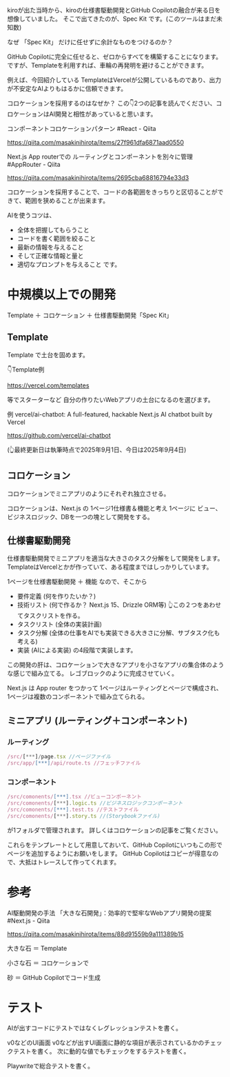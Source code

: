 <!--
title:   中規模以上のWebアプリ開発の考え方： Template ＋ コロケーション ＋ 仕様書駆動開発「Spec Kit」with GitHub Copilot
tags:    SpecKit,githubcopilot,template,コロケーション
id:      edd2fd67d39d6d321055
private: false
-->
kiroが出た当時から、kiroの仕様書駆動開発とGitHub Copilotの融合が来る日を想像していました。
そこで出てきたのが、Spec Kit です。(このツールはまだ未知数)

なぜ 「Spec Kit」 だけに任せずに余計なものをつけるのか？

GitHub Copilotに完全に任せると、ゼロからすべてを構築することになります。
ですが、Templateを利用すれば、車輪の再発明を避けることができます。

例えば、今回紹介している TemplateはVercelが公開しているものであり、出力が不安定なAIよりもはるかに信頼できます。



コロケーションを採用するのはなぜか？
この👇️2つの記事を読んでください、コロケーションはAI開発と相性があっていると思います。

コンポーネントコロケーションパターン #React - Qiita

https://qiita.com/masakinihirota/items/27f961dfa6871aad0550

Next.js App routerでの ルーティングとコンポーネントを別々に管理 #AppRouter - Qiita

https://qiita.com/masakinihirota/items/2695cba68816794e33d3

コロケーションを採用することで、コードの各範囲をきっちりと区切ることができて、範囲を狭めることが出来ます。

AIを使うコツは、
* 全体を把握してもらうこと
* コードを書く範囲を絞ること
* 最新の情報を与えること
* そして正確な情報と量と
* 適切なプロンプトを与えること
です。



# 中規模以上での開発

Template ＋ コロケーション ＋ 仕様書駆動開発「Spec Kit」

## Template

Template で土台を固めます。

👇️Template例

https://vercel.com/templates

等でスターターなど 自分の作りたいWebアプリの土台になるのを選びます。

例
vercel/ai-chatbot: A full-featured, hackable Next.js AI chatbot built by Vercel

https://github.com/vercel/ai-chatbot

(👆️最終更新日は執筆時点で2025年9月1日、今日は2025年9月4日)



## コロケーション

コロケーションでミニアプリのようにそれぞれ独立させる。

コロケーションは、Next.js の 1ページ1仕様書＆機能と考え 1ページに ビュー、ビジネスロジック、DBを一つの塊として開発をする。



## 仕様書駆動開発

仕様書駆動開発でミニアプリを適当な大きさのタスク分解をして開発をします。
TemplateはVercelとかが作っていて、ある程度まではしっかりしています。

1ページを仕様書駆動開発 ＋ 機能 なので、そこから
* 要件定義 (何を作りたいか？)
* 技術リスト (何で作るか？ Next.js 15、Drizzle ORM等)
👆️この２つをあわせてタスクリストを作る。
* タスクリスト (全体の実装計画)
* タスク分解 (全体の仕事をAIでも実装できる大きさに分解、サブタスク化も考える)
* 実装 (AIによる実装)
の4段階で実装します。


この開発の肝は、コロケーションで大きなアプリを小さなアプリの集合体のような感じで組み立てる。
レゴブロックのように完成させていく。

Next.js は App router をつかって 1ページはルーティングとページで構成され、1ページは複数のコンポーネントで組み立てられる。

## ミニアプリ (ルーティング＋コンポーネント)

### ルーティング

```ts
/src/[***]/page.tsx //ページファイル
/src/app/[***]/api/route.ts //フェッチファイル

```

### コンポーネント

```ts
/src/comonents/[***].tsx //ビューコンポーネント
/src/comonents/[***].logic.ts //ビジネスロジックコンポーネント
/src/comonents/[***].test.ts //テストファイル
/src/comonents/[***].story.ts //(Storybookファイル)

```

が1フォルダで管理されます。
詳しくはコロケーションの記事をご覧ください。



これらをテンプレートとして用意しておいて、GitHub Copilotにいつもこの形でページを追加するようにお願いをします。
GitHub Copilotはコピーが得意なので、大抵はトレースして作ってくれます。



# 参考

AI駆動開発の手法 「大きな石開発」：効率的で堅牢なWebアプリ開発の提案 #Next.js - Qiita

https://qiita.com/masakinihirota/items/88d91559b9a111389b15

大きな石 ＝ Template

小さな石 ＝ コロケーションで

砂 ＝ GitHub Copilotでコード生成


# テスト

AIが出すコードにテストではなくレグレッションテストを書く。

v0などのUI画面
v0などが出すUI画面に静的な項目が表示されているかのチェックテストを書く。
次に動的な値でもチェックをするテストを書く。

Playwriteで総合テストを書く。